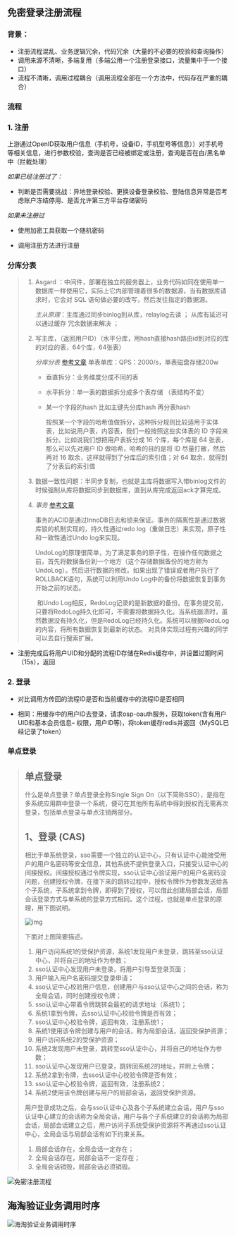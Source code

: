 ## 免密登录注册流程

### 背景：

- 注册流程混乱、业务逻辑冗余，代码冗余（大量的不必要的校验和查询操作）
- 调用来源不清晰，多端复用（多端公用一个注册登录接口，流量集中于一个接口）
- 流程不清晰，调用过程耦合（调用流程全部在一个方法中，代码存在严重的耦合）

### 流程

### 1. 注册
上游通过OpenID获取用户信息（手机号，设备ID，手机型号等信息））对手机号等相关信息，进行参数校验，查询是否已经被绑定或注册，查询是否在白/黑名单中（拦截处理）

*如果已经注册过了：*

- 判断是否需要挑战：异地登录校验、更换设备登录校验、登陆信息异常是否考虑账户冻结停用、是否允许第三方平台存储密码

*如果未注册过*

- 使用加密工具获取一个随机密码

- 调用注册方法进行注册

### 分库分表

> 1. Asgard ：中间件，部署在独立的服务器上，业务代码如同在使用单一数据库一样使用它，实际上它内部管理着很多的数据源，当有数据库请求时，它会对 SQL 语句做必要的改写，然后发往指定的数据源。
>
>    *主从原理*：主库通过同步binlog到从库，relaylog去读 ； 从库有延迟可以通过缓存 冗余数据来解决 ；
>
> 2. 写主库，（返回用户ID）（水平分库，用hash直接hash路由id到对应的库的对应的表，64个库，64张表）
>
>    *分库分表* [参考文章](https://blog.csdn.net/qq_41360177/article/details/99222284) 单表单库：QPS：2000/s，单表磁盘存储200w
>
>    - 垂直拆分：业务维度分成不同的表
>
>    - 水平拆分：单一表的数据拆分成多个表存储 （表结构不变）
>
>    - 某一个字段的hash 比如主键先分库hash 再分表hash
>
>      按照某一个字段的哈希值做拆分，这种拆分规则比较适用于实体表，比如说用户表，内容表，我们一般按照这些实体表的 ID 字段来拆分。比如说我们想把用户表拆分成 16 个库，每个库是 64 张表，那么可以先对用户 ID 做哈希，哈希的目的是将 ID 尽量打散，然后再对 16 取余，这样就得到了分库后的索引值；对 64 取余，就得到了分表后的索引值
>
> 3. 数据一致性问题：半同步复制，也就是主库将数据写入带binlog文件的时候强制从库将数据同步到数据库，直到从库完成返回ack才算完成。
>
> 4. *事务* [参考文章](https://zhuanlan.zhihu.com/p/95016577)
>
>    ​	事务的ACID是通过InnoDB日志和锁来保证。事务的隔离性是通过数据库锁的机制实现的，持久性通过redo log（重做日志）来实现，原子性和一致性通过Undo log来实现。
>
>    ​	UndoLog的原理很简单，为了满足事务的原子性，在操作任何数据之前，首先将数据备份到一个地方（这个存储数据备份的地方称为UndoLog）。然后进行数据的修改。如果出现了错误或者用户执行了ROLLBACK语句，系统可以利用Undo Log中的备份将数据恢复到事务开始之前的状态。
>
>    ​	和Undo Log相反，RedoLog记录的是新数据的备份。在事务提交前，只要将RedoLog持久化即可，不需要将数据持久化。当系统崩溃时，虽然数据没有持久化，但是RedoLog已经持久化。系统可以根据RedoLog的内容，将所有数据恢复到最新的状态。 对具体实现过程有兴趣的同学可以去自行搜索扩展。

- 注册完成后将用户UID和分配的流程ID存储在Redis缓存中，并设置过期时间（15s），返回

### 2. 登录
- 对比调用方传回的流程ID是否和当前缓存中的流程ID是否相同

- 相同：用缓存中的用户ID去登录，请求osp-oauth服务，获取token(含有用户UID和基本会员信息– 权限，用户ID等)，将token缓存redis并返回（MySQL已经记录了token）

### 单点登录

> ## 单点登录
>
> 什么是单点登录？单点登录全称Single Sign On（以下简称SSO），是指在多系统应用群中登录一个系统，便可在其他所有系统中得到授权而无需再次登录，包括单点登录与单点注销两部分。
>
> ## 1、登录 (CAS)
>
> 相比于单系统登录，sso需要一个独立的认证中心，只有认证中心能接受用户的用户名密码等安全信息，其他系统不提供登录入口，只接受认证中心的间接授权。间接授权通过令牌实现，sso认证中心验证用户的用户名密码没问题，创建授权令牌，在接下来的跳转过程中，授权令牌作为参数发送给各个子系统，子系统拿到令牌，即得到了授权，可以借此创建局部会话，局部会话登录方式与单系统的登录方式相同。这个过程，也就是单点登录的原理，用下图说明。
>
> ![img](https://myblog-1258908231.cos.ap-shanghai.myqcloud.com/hexo/20210702033808)
>
> 下面对上图简要描述。
>
> 1. 用户访问系统1的受保护资源，系统1发现用户未登录，跳转至sso认证中心，并将自己的地址作为参数；
> 2. sso认证中心发现用户未登录，将用户引导至登录页面；
> 3. 用户输入用户名密码提交登录申请；
> 4. sso认证中心校验用户信息，创建用户与sso认证中心之间的会话，称为全局会话，同时创建授权令牌；
> 5. sso认证中心带着令牌跳转会最初的请求地址（系统1）；
> 6. 系统1拿到令牌，去sso认证中心校验令牌是否有效；
> 7. sso认证中心校验令牌，返回有效，注册系统1；
> 8. 系统1使用该令牌创建与用户的会话，称为局部会话，返回受保护资源；
> 9. 用户访问系统2的受保护资源；
> 10. 系统2发现用户未登录，跳转至sso认证中心，并将自己的地址作为参数；
> 11. sso认证中心发现用户已登录，跳转回系统2的地址，并附上令牌；
> 12. 系统2拿到令牌，去sso认证中心校验令牌是否有效；
> 13. sso认证中心校验令牌，返回有效，注册系统2；
> 14. 系统2使用该令牌创建与用户的局部会话，返回受保护资源。
>
>
> 用户登录成功之后，会与sso认证中心及各个子系统建立会话，用户与sso认证中心建立的会话称为全局会话，用户与各个子系统建立的会话称为局部会话，局部会话建立之后，用户访问子系统受保护资源将不再通过sso认证中心，全局会话与局部会话有如下约束关系。
>
> 1. 局部会话存在，全局会话一定存在；
> 2. 全局会话存在，局部会话不一定存在；
> 3. 全局会话销毁，局部会话必须销毁。

![免密注册流程](https://myblog-1258908231.cos.ap-shanghai.myqcloud.com/hexo/20210702033824.png)


## 海淘验证业务调用时序



![海淘验证业务调用时序](https://myblog-1258908231.cos.ap-shanghai.myqcloud.com/hexo/20210702033831.png)

